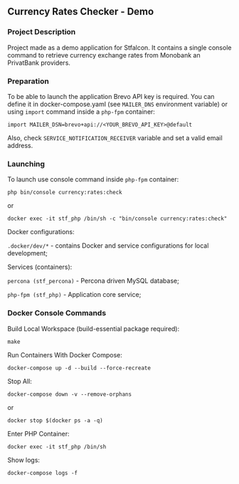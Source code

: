 ## Currency Rates Checker - Demo
### Project Description
Project made as a demo application for Stfalcon. It contains a single console command to retrieve currency exchange rates from Monobank an PrivatBank providers.

### Preparation
To be able to launch the application Brevo API key is required. You can define it in docker-compose.yaml (see `MAILER_DNS` environment variable) or using `import` command inside a `php-fpm` container:
```shell
import MAILER_DSN=brevo+api://<YOUR_BREVO_API_KEY>@default
```
Also, check `SERVICE_NOTIFICATION_RECEIVER` variable and set a valid email address.

### Launching
To launch use console command inside `php-fpm` container:
```shell
php bin/console currency:rates:check
```
or
```shell
docker exec -it stf_php /bin/sh -c "bin/console currency:rates:check"
```

Docker configurations:

`.docker/dev/*` - contains Docker and service configurations for local development;


Services (containers):

`percona (stf_percona)` - Percona driven MySQL database;

`php-fpm (stf_php)` - Application core service;


### Docker Console Commands
Build Local Workspace (build-essential package required):
```shell
make
```

Run Containers With Docker Compose:
```shell
docker-compose up -d --build --force-recreate
```
Stop All:
```shell
docker-compose down -v --remove-orphans
```
or
```shell
docker stop $(docker ps -a -q)
```
Enter PHP Container:
```shell
docker exec -it stf_php /bin/sh
```
Show logs:
```shell
docker-compose logs -f
```
